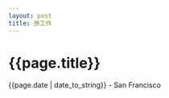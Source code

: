 ```yaml
---
layout: post
title: 换工作
---
```


{{page.title}}
==============

<p class="meta">{{page.date | date_to_string}} - San Francisco</p>
